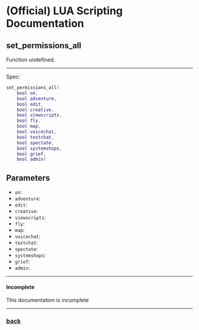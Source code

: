 
# (Official) LUA Scripting Documentation

## set_permissions_all

Function undefined.

___

Spec:

```lua
set_permissions_all(
	bool on,
	bool adventure,
	bool edit,
	bool creative,
	bool viewscripts,
	bool fly,
	bool map,
	bool voicechat,
	bool textchat,
	bool spectate,
	bool systemshops,
	bool grief,
	bool admin)
```

## Parameters

- `on`: 
- `adventure`: 
- `edit`: 
- `creative`: 
- `viewscripts`: 
- `fly`: 
- `map`: 
- `voicechat`: 
- `textchat`: 
- `spectate`: 
- `systemshops`: 
- `grief`: 
- `admin`: 

___

#### Incomplete

This documentation is incomplete

___

### [back](../other)
